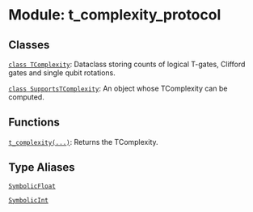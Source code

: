 # Module: t_complexity_protocol






## Classes

[`class TComplexity`](../../qualtran/cirq_interop/t_complexity_protocol/TComplexity.md): Dataclass storing counts of logical T-gates, Clifford gates and single qubit rotations.

[`class SupportsTComplexity`](../../qualtran/cirq_interop/t_complexity_protocol/SupportsTComplexity.md): An object whose TComplexity can be computed.

## Functions

[`t_complexity(...)`](../../qualtran/cirq_interop/t_complexity_protocol/t_complexity.md): Returns the TComplexity.

## Type Aliases

[`SymbolicFloat`](../../qualtran/cirq_interop/t_complexity_protocol/SymbolicFloat.md)

[`SymbolicInt`](../../qualtran/cirq_interop/t_complexity_protocol/SymbolicInt.md)

